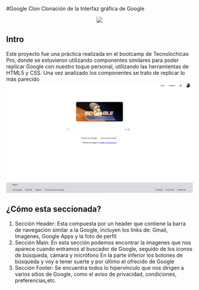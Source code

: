#Google Clon
Clonación de la Interfaz gráfica de Google 
<p align="center">
  <a href="https://skillicons.dev">
    <img src="https://skillicons.dev/icons?i=html,css" />
  </a>
</p>

## Intro
Este proyecto fue una práctica realizada en el bootcamp de Tecnolochicas Pro, donde se estuvieron utilizando componentes similares para poder replicar Google con nuestro toque personal, utilizando las herramientas de HTML5 y CSS. Una vez analizado los componentes se trato de replicar lo más parecido 
![Primera parte de la página web](imagenes/google-clon.PNG)

## ¿Cómo esta seccionada?

1. Sección Header:
   Esta compuesta por un header que contiene la barra de navegación similar a la Google, incluyen los links de: Gmail, Imagenes, Google Apps y la foto de perfil
2. Sección Main:
   En esta sección podemos encontrar la imagenes que nos aparece cuando entramos al buscador de Google, seguido de los iconos de búsqueda, cámara y micrófono
   En la parte inferior los botones de búsqueda y voy a tener suerte y por último el ofrecido de Google
4. Sección Footer:
   Se encuentra todos lo hipervínculo que nos dirigen a varios sitios de Google, como el aviso de privacidad, condiciones, preferencias,etc.
